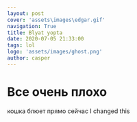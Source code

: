 ```yaml
---
layout: post
cover: 'assets\images\edgar.gif'
navigation: True
title: Blyat yopta
date: 2020-07-05 21:33:00
tags: lol
logo: 'assets/images/ghost.png'
author: casper
---
```


# Все очень плохо

кошка блюет прямо сейчас I changed this